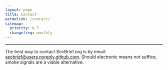 ```yaml
---
layout: page
title: Contact
permalink: /contact/
sitemap:
  priority: 0.7
  changefreq: monthly
---
```


<hr>

The best way to contact SecBrief.org is by email: secbrief@users.noreply.github.com. Should electronic means not suffice, smoke signals are a viable alternative.
